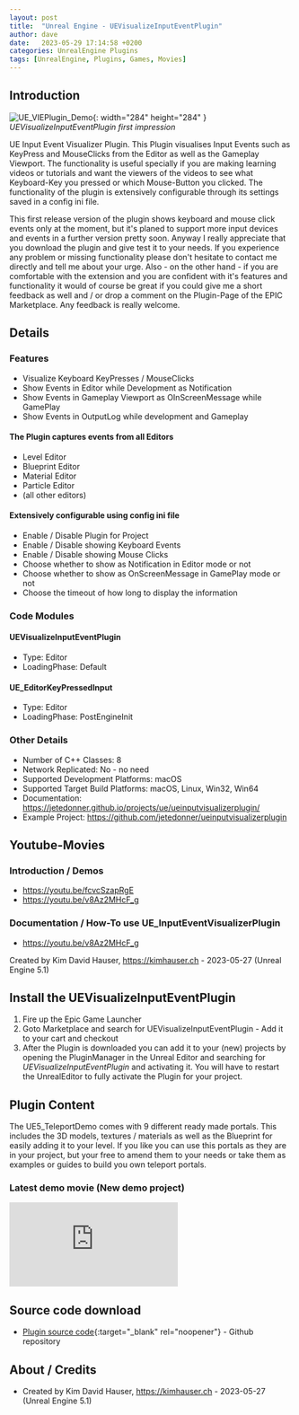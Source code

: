 ```yaml
---
layout: post
title:  "Unreal Engine - UEVisualizeInputEventPlugin"
author: dave
date:   2023-05-29 17:14:58 +0200
categories: UnrealEngine Plugins
tags: [UnrealEngine, Plugins, Games, Movies]
---
```


## Introduction
![UE\_VIEPlugin\_Demo](../../assets/img/projects/uevisualizeinputeventplugin/UE_EKP_Screen-Featured-894x488-2023-05-28.png){: width="284" height="284" }
_UEVisualizeInputEventPlugin first impression_

UE Input Event Visualizer Plugin. This Plugin visualises Input Events such as KeyPress and MouseClicks from the Editor as well as the Gameplay Viewport. The functionality is useful specially if you are making learning videos or tutorials and want the viewers of the videos to see what Keyboard-Key you pressed or which Mouse-Button you clicked. The functionality of the plugin is extensively configurable through its settings saved in a config ini file.

This first release version of the plugin shows keyboard and mouse click events only at the moment, but it's planed to support more input devices and events in a further version pretty soon. Anyway I really appreciate that you download the plugin and give test it to your needs. If you experience any problem or missing functionality please don't hesitate to contact me directly and tell me about your urge. Also - on the other hand - if you are comfortable with the extension and you are confident with it's features and functionality it would of course be great if you could give me a short feedback as well and / or drop a comment on the Plugin-Page of the EPIC Marketplace. Any feedback is really welcome.

## Details

### Features
- Visualize Keyboard KeyPresses / MouseClicks
- Show Events in Editor while Development as Notification
- Show Events in Gameplay Viewport as OInScreenMessage while GamePlay
- Show Events in OutputLog while development and Gameplay

#### The Plugin captures events from all Editors
- Level Editor
- Blueprint Editor
- Material Editor
- Particle Editor
- (all other editors)

#### Extensively configurable using config ini file
- Enable / Disable Plugin for Project
- Enable / Disable showing Keyboard Events
- Enable / Disable showing Mouse Clicks
- Choose whether to show as Notification in Editor mode or not
- Choose whether to show as OnScreenMessage in GamePlay mode or not
- Choose the timeout of how long to display the information

### Code Modules

#### UEVisualizeInputEventPlugin
- Type: Editor
- LoadingPhase: Default

#### UE_EditorKeyPressedInput
- Type: Editor
- LoadingPhase: PostEngineInit

### Other Details
- Number of C++ Classes: 8
- Network Replicated: No - no need
- Supported Development Platforms: macOS
- Supported Target Build Platforms: macOS, Linux, Win32, Win64
- Documentation: https://jetedonner.github.io/projects/ue/ueinputvisualizerplugin/
- Example Project: https://github.com/jetedonner/ueinputvisualizerplugin

## Youtube-Movies

### Introduction / Demos
- <https://youtu.be/fcvcSzapRgE>
- <https://youtu.be/v8Az2MHcF_g>

### Documentation / How-To use UE_InputEventVisualizerPlugin
- <https://youtu.be/v8Az2MHcF_g>

Created by Kim David Hauser, https://kimhauser.ch - 2023-05-27 (Unreal Engine 5.1)


## Install the UEVisualizeInputEventPlugin
1. Fire up the Epic Game Launcher
2. Goto Marketplace and search for UEVisualizeInputEventPlugin - Add it to your cart and checkout
3. After the Plugin is downloaded you can add it to your (new) projects by opening the PluginManager in the Unreal Editor and searching for *UEVisualizeInputEventPlugin* and activating it. You will have to restart the UnrealEditor to fully activate the Plugin for your project.

## Plugin Content
The UE5_TeleportDemo comes with 9 different ready made portals. This includes the 3D models, textures / materials as well as the Blueprint for easily adding it to your level. If you like you can use this portals as they are in your project, but your free to amend them to your needs or take them as examples or guides to build you own teleport portals.


### Latest demo movie (New demo project)
<div class="container-responsive-iframe">
  <iframe class="responsive-iframe" src="https://www.youtube.com/embed/M2Sblqx3VVE" title="YouTube video player" frameborder="0" allow="accelerometer; autoplay; clipboard-write; encrypted-media; gyroscope; picture-in-picture" allowfullscreen></iframe>
</div>

## Source code download
- [Plugin source code](https://github.com/jetedonner/PlayerStartPlugin){:target="_blank" rel="noopener"} - Github repository

## About / Credits
- Created by Kim David Hauser, https://kimhauser.ch - 2023-05-27 (Unreal Engine 5.1)
	